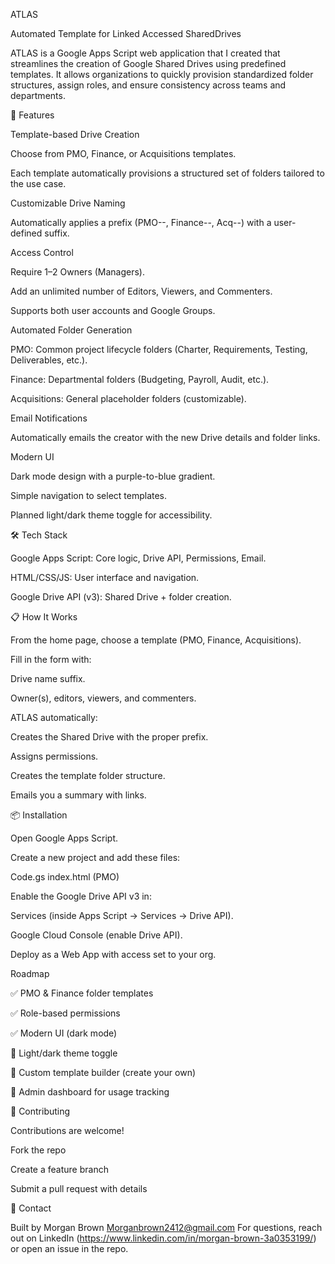 ATLAS

Automated Template for Linked Accessed SharedDrives

ATLAS is a Google Apps Script web application that  I created that streamlines the creation of Google Shared Drives using predefined templates. It allows organizations to quickly provision standardized folder structures, assign roles, and ensure consistency across teams and departments.

🚀 Features

Template-based Drive Creation

Choose from PMO, Finance, or Acquisitions templates.

Each template automatically provisions a structured set of folders tailored to the use case.

Customizable Drive Naming

Automatically applies a prefix (PMO--, Finance--, Acq--) with a user-defined suffix.

Access Control

Require 1–2 Owners (Managers).

Add an unlimited number of Editors, Viewers, and Commenters.

Supports both user accounts and Google Groups.

Automated Folder Generation

PMO: Common project lifecycle folders (Charter, Requirements, Testing, Deliverables, etc.).

Finance: Departmental folders (Budgeting, Payroll, Audit, etc.).

Acquisitions: General placeholder folders (customizable).

Email Notifications

Automatically emails the creator with the new Drive details and folder links.

Modern UI

Dark mode design with a purple-to-blue gradient.

Simple navigation to select templates.

Planned light/dark theme toggle for accessibility.

🛠️ Tech Stack

Google Apps Script: Core logic, Drive API, Permissions, Email.

HTML/CSS/JS: User interface and navigation.

Google Drive API (v3): Shared Drive + folder creation.

📋 How It Works

From the home page, choose a template (PMO, Finance, Acquisitions).

Fill in the form with:

Drive name suffix.

Owner(s), editors, viewers, and commenters.

ATLAS automatically:

Creates the Shared Drive with the proper prefix.

Assigns permissions.

Creates the template folder structure.

Emails you a summary with links.

📦 Installation

Open Google Apps Script.

Create a new project and add these files:

Code.gs
index.html (PMO)



Enable the Google Drive API v3 in:

Services (inside Apps Script → Services → Drive API).

Google Cloud Console (enable Drive API).

Deploy as a Web App with access set to your org.

Roadmap

✅ PMO & Finance folder templates

✅ Role-based permissions

✅ Modern UI (dark mode)

🔲 Light/dark theme toggle

🔲 Custom template builder (create your own)

🔲 Admin dashboard for usage tracking

🤝 Contributing

Contributions are welcome!

Fork the repo

Create a feature branch

Submit a pull request with details

📧 Contact

Built by Morgan Brown
Morganbrown2412@gmail.com
For questions, reach out on LinkedIn (https://www.linkedin.com/in/morgan-brown-3a0353199/) or open an issue in the repo.
